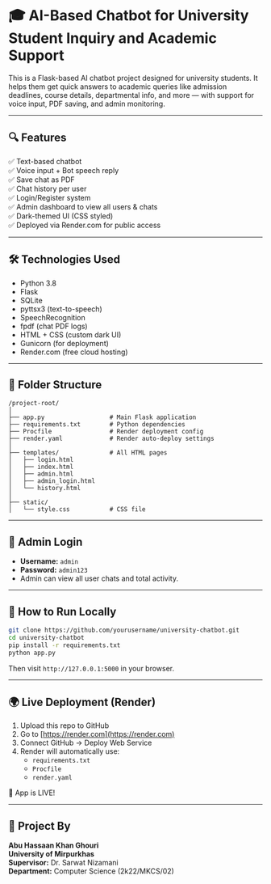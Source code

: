 # 🎓 AI-Based Chatbot for University Student Inquiry and Academic Support

This is a Flask-based AI chatbot project designed for university students. It helps them get quick answers to academic queries like admission deadlines, course details, departmental info, and more — with support for voice input, PDF saving, and admin monitoring.

---

## 🔍 Features

✅ Text-based chatbot  
✅ Voice input + Bot speech reply  
✅ Save chat as PDF  
✅ Chat history per user  
✅ Login/Register system  
✅ Admin dashboard to view all users & chats  
✅ Dark-themed UI (CSS styled)  
✅ Deployed via Render.com for public access

---

## 🛠️ Technologies Used

- Python 3.8  
- Flask  
- SQLite  
- pyttsx3 (text-to-speech)  
- SpeechRecognition  
- fpdf (chat PDF logs)  
- HTML + CSS (custom dark UI)  
- Gunicorn (for deployment)  
- Render.com (free cloud hosting)

---

## 📂 Folder Structure

```
/project-root/
│
├── app.py                  # Main Flask application
├── requirements.txt        # Python dependencies
├── Procfile                # Render deployment config
├── render.yaml             # Render auto-deploy settings
│
├── templates/              # All HTML pages
│   ├── login.html
│   ├── index.html
│   ├── admin.html
│   ├── admin_login.html
│   └── history.html
│
├── static/
│   └── style.css           # CSS file
```

---

## 🔐 Admin Login

- **Username:** `admin`  
- **Password:** `admin123`  
- Admin can view all user chats and total activity.

---

## 🚀 How to Run Locally

```bash
git clone https://github.com/yourusername/university-chatbot.git
cd university-chatbot
pip install -r requirements.txt
python app.py
```

Then visit `http://127.0.0.1:5000` in your browser.

---

## 🌍 Live Deployment (Render)

1. Upload this repo to GitHub  
2. Go to [https://render.com](https://render.com)  
3. Connect GitHub → Deploy Web Service  
4. Render will automatically use:
   - `requirements.txt`
   - `Procfile`
   - `render.yaml`

🎉 App is LIVE!

---

## 👤 Project By

**Abu Hassaan Khan Ghouri**  
**University of Mirpurkhas**  
**Supervisor:** Dr. Sarwat Nizamani  
**Department:** Computer Science (2k22/MKCS/02)
